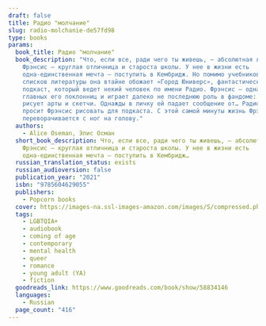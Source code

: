 ```yaml
---
draft: false
title: Радио "молчание"
slug: radio-molchanie-de57fd98
type: books
params:
  book_title: Радио "молчание"
  book_description: "Что, если все, ради чего ты живешь, — абсолютная ложь?
    Фрэнсис — круглая отличница и староста школы. У нее в жизни есть
    одна-единственная мечта — поступить в Кембридж. Но помимо учебников и
    списков литературы она втайне обожает «Город Юниверс», фантастический
    подкаст, который ведет некий человек по имени Радио. Фрэнсис — одна из
    главных его поклонниц и играет далеко не последнюю роль в фандоме: она
    рисует арты и скетчи. Однажды в личку ей падает сообщение от… Радио, который
    просит Фрэнсис рисовать для подкаста. С этой самой минуты жизнь Фрэнсис
    переворачивается с ног на голову."
  authors:
    - Alice Oseman, Элис Осман
  short_book_description: Что, если все, ради чего ты живешь, — абсолютная ложь?
    Фрэнсис — круглая отличница и староста школы. У нее в жизни есть
    одна-единственная мечта — поступить в Кембридж…
  russian_translation_status: exists
  russian_audioversion: false
  publication_year: "2021"
  isbn: "9785604629055"
  publishers:
    - Popcorn books
  cover: https://images-na.ssl-images-amazon.com/images/S/compressed.photo.goodreads.com/books/1629708223i/58834146.jpg
  tags:
    - LGBTQIA+
    - audiobook
    - coming of age
    - contemporary
    - mental health
    - queer
    - romance
    - young adult (YA)
    - fiction
  goodreads_link: https://www.goodreads.com/book/show/58834146
  languages:
    - Russian
  page_count: "416"
---
```

